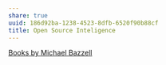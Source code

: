 ```yaml
---
share: true
uuid: 186d92ba-1238-4523-8dfb-6520f90b88cf
title: Open Source Inteligence
---
```

[Books by Michael Bazzell](https://inteltechniques.com/book1.html)